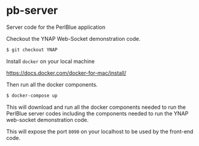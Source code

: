 # pb-server
Server code for the PerlBlue application

Checkout the YNAP Web-Socket demonstration code.
```bash
$ git checkout YNAP
```
Install `docker` on your local machine

https://docs.docker.com/docker-for-mac/install/

Then run all the docker components.

```bash
$ docker-compose up
```

This will download and run all the docker components needed to run the PerlBlue server codes including the components needed to run the YNAP web-socket demonstration code.

This will expose the port `8090` on your localhost to be used by the front-end code.

